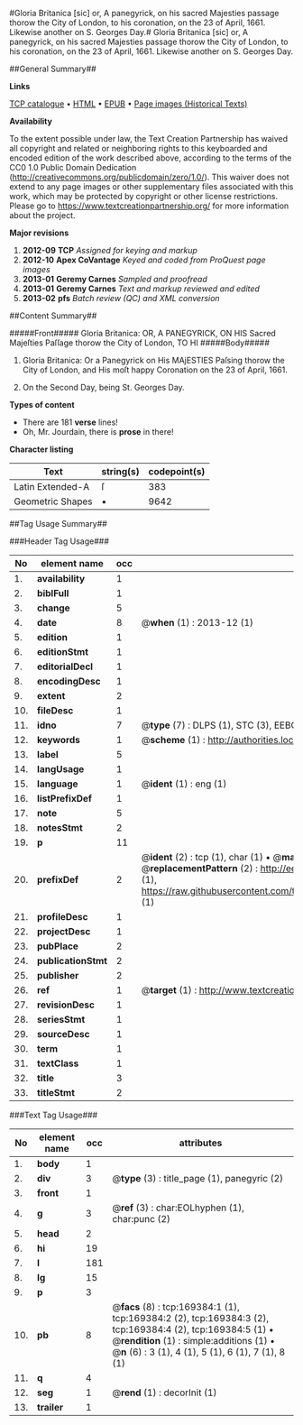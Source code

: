 #Gloria Britanica [sic] or, A panegyrick, on his sacred Majesties passage thorow the City of London, to his coronation, on the 23 of April, 1661. Likewise another on S. Georges Day.#
Gloria Britanica [sic] or, A panegyrick, on his sacred Majesties passage thorow the City of London, to his coronation, on the 23 of April, 1661. Likewise another on S. Georges Day.

##General Summary##

**Links**

[TCP catalogue](http://www.ota.ox.ac.uk/tcp/)  • 
[HTML](http://tei.it.ox.ac.uk/tcp/Texts-HTML/free/A86/A86035.html)  • 
[EPUB](http://tei.it.ox.ac.uk/tcp/Texts-EPUB/free/A86/A86035.epub) • 
[Page images (Historical Texts)](https://historicaltexts.jisc.ac.uk/eebo-99858849e)

**Availability**

To the extent possible under law, the Text Creation Partnership has waived all copyright and related or neighboring rights to this keyboarded and encoded edition of the work described above, according to the terms of the CC0 1.0 Public Domain Dedication (http://creativecommons.org/publicdomain/zero/1.0/). This waiver does not extend to any page images or other supplementary files associated with this work, which may be protected by copyright or other license restrictions. Please go to https://www.textcreationpartnership.org/ for more information about the project.

**Major revisions**

1. __2012-09__ __TCP__ *Assigned for keying and markup*
1. __2012-10__ __Apex CoVantage__ *Keyed and coded from ProQuest page images*
1. __2013-01__ __Geremy Carnes__ *Sampled and proofread*
1. __2013-01__ __Geremy Carnes__ *Text and markup reviewed and edited*
1. __2013-02__ __pfs__ *Batch review (QC) and XML conversion*

##Content Summary##

#####Front#####
Gloria Britanica: OR, A PANEGYRICK, ON HIS Sacred Majeſties Paſſage thorow the City of London, TO HI
#####Body#####

1. Gloria Britanica: Or a Panegyrick on His MAjESTIES Paſsing thorow the City of London, and His moſt happy Coronation on the 23 of April, 1661.

1. On the Second Day, being St. Georges Day.

**Types of content**

  * There are 181 **verse** lines!
  * Oh, Mr. Jourdain, there is **prose** in there!

**Character listing**


|Text|string(s)|codepoint(s)|
|---|---|---|
|Latin Extended-A|ſ|383|
|Geometric Shapes|▪|9642|

##Tag Usage Summary##

###Header Tag Usage###

|No|element name|occ|attributes|
|---|---|---|---|
|1.|__availability__|1||
|2.|__biblFull__|1||
|3.|__change__|5||
|4.|__date__|8| @__when__ (1) : 2013-12 (1)|
|5.|__edition__|1||
|6.|__editionStmt__|1||
|7.|__editorialDecl__|1||
|8.|__encodingDesc__|1||
|9.|__extent__|2||
|10.|__fileDesc__|1||
|11.|__idno__|7| @__type__ (7) : DLPS (1), STC (3), EEBO-CITATION (1), PROQUEST (1), VID (1)|
|12.|__keywords__|1| @__scheme__ (1) : http://authorities.loc.gov/ (1)|
|13.|__label__|5||
|14.|__langUsage__|1||
|15.|__language__|1| @__ident__ (1) : eng (1)|
|16.|__listPrefixDef__|1||
|17.|__note__|5||
|18.|__notesStmt__|2||
|19.|__p__|11||
|20.|__prefixDef__|2| @__ident__ (2) : tcp (1), char (1)  •  @__matchPattern__ (2) : ([0-9\-]+):([0-9IVX]+) (1), (.+) (1)  •  @__replacementPattern__ (2) : http://eebo.chadwyck.com/downloadtiff?vid=$1&page=$2 (1), https://raw.githubusercontent.com/textcreationpartnership/Texts/master/tcpchars.xml#$1 (1)|
|21.|__profileDesc__|1||
|22.|__projectDesc__|1||
|23.|__pubPlace__|2||
|24.|__publicationStmt__|2||
|25.|__publisher__|2||
|26.|__ref__|1| @__target__ (1) : http://www.textcreationpartnership.org/docs/. (1)|
|27.|__revisionDesc__|1||
|28.|__seriesStmt__|1||
|29.|__sourceDesc__|1||
|30.|__term__|1||
|31.|__textClass__|1||
|32.|__title__|3||
|33.|__titleStmt__|2||


###Text Tag Usage###

|No|element name|occ|attributes|
|---|---|---|---|
|1.|__body__|1||
|2.|__div__|3| @__type__ (3) : title_page (1), panegyric (2)|
|3.|__front__|1||
|4.|__g__|3| @__ref__ (3) : char:EOLhyphen (1), char:punc (2)|
|5.|__head__|2||
|6.|__hi__|19||
|7.|__l__|181||
|8.|__lg__|15||
|9.|__p__|3||
|10.|__pb__|8| @__facs__ (8) : tcp:169384:1 (1), tcp:169384:2 (2), tcp:169384:3 (2), tcp:169384:4 (2), tcp:169384:5 (1)  •  @__rendition__ (1) : simple:additions (1)  •  @__n__ (6) : 3 (1), 4 (1), 5 (1), 6 (1), 7 (1), 8 (1)|
|11.|__q__|4||
|12.|__seg__|1| @__rend__ (1) : decorInit (1)|
|13.|__trailer__|1||
